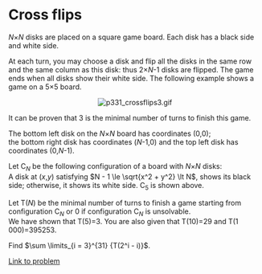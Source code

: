 # Cross flips

<p><var>N</var>×<var>N</var> disks are placed on a square game board. Each disk has a black side and white side.</p>

<p>At each turn, you may choose a disk and flip all the disks in the same row and the same column as this disk: thus 2×<var>N</var>-1 disks are flipped. The game ends when all disks show their white side. The following example shows a game on a 5×5 board.</p>

<div align="center"><img src="project/images/p331_crossflips3.gif" alt="p331_crossflips3.gif" /></div>

<p>It can be proven that 3 is the minimal number of turns to finish this game.</p>

<p>The bottom left disk on the <var>N</var>×<var>N</var> board has coordinates (0,0);<br />
the bottom right disk has coordinates (<var>N</var>-1,0) and the top left disk has coordinates (0,<var>N</var>-1). </p>

<p>Let C<sub><var>N</var></sub> be the following configuration of a board with <var>N</var>×<var>N</var> disks:<br />
A disk at (<var>x</var>,<var>y</var>) satisfying $N - 1 \le \sqrt{x^2 + y^2} \lt N$, shows its black side; otherwise, it shows its white side. C<sub>5</sub> is shown above.</p>

<p>Let T(<var>N</var>) be the minimal number of turns to finish a game starting from configuration C<sub><var>N</var></sub> or 0 if configuration C<sub><var>N</var></sub> is unsolvable.<br />
We have shown that T(5)=3. You are also given that T(10)=29 and T(1 000)=395253.</p>

<p>Find $\sum \limits_{i = 3}^{31} {T(2^i - i)}$.</p>


[Link to problem](https://projecteuler.net/problem=331)
